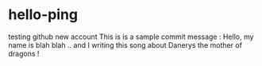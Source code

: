 # hello-ping
testing github new account
This is is a sample commit message : 
Hello, my name is blah blah .. and I writing this song about Danerys the mother of dragons !
